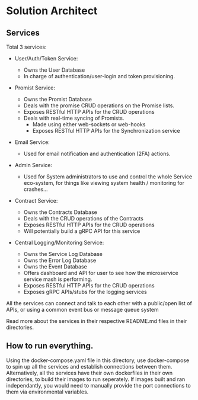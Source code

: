 # Solution Architect

## Services

Total 3 services:
- User/Auth/Token Service:
    - Owns the User Database
    - In charge of authentication/user-login and token provisioning.

- Promist Service:
    - Owns the Promist Database
    - Deals with the promise CRUD operations on the Promise lists.
    - Exposes RESTful HTTP APIs for the CRUD operations
    - Deals with real-time syncing of Promists.
        - Made using either web-sockets or web-hooks
        - Exposes RESTful HTTP APIs for the Synchronization service

- Email Service:
    - Used for email notification and authentication (2FA) actions.

- Admin Service:
    - Used for System administrators to use and control the whole Service eco-system, for things like viewing system health / monitoring for crashes...

- Contract Service:
    - Owns the Contracts Database
    - Deals with the CRUD operations of the Contracts
    - Exposes RESTful HTTP APIs for the CRUD operations
    - Will potentially build a gRPC API for this service

- Central Logging/Monitoring Service:
    - Owns the Service Log Database
    - Owns the Error Log Database
    - Owns the Event Database
    - Offers dashboard and API for user to see how the microservice service mash is performing.
    - Exposes RESTful HTTP APIs for the CRUD operations
    - Exposes gRPC APIs/stubs for the logging services

All the services can connect and talk to each other with a public/open list of APIs, or using
a common event bus or message queue system

Read more about the services in their respective README.md files in their directories.

## How to run everything.

Using the docker-compose.yaml file in this directory, use docker-compose to spin up all the services and establish connections between them.
Alternatively, all the services have their own dockerfiles in their own directories, to build their images to run seperately.
If images built and ran independantly, you would need to manually provide the port connections to them via environmental variables.